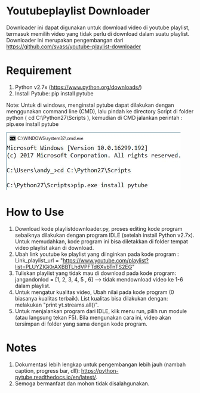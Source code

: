 # Youtubeplaylist Downloader
Downloader ini dapat digunakan untuk download video di youtube playlist, termasuk memilih video yang tidak perlu di download dalam suatu playlist.
Downloader ini merupakan pengembangan dari https://github.com/svass/youtube-playlist-downloader

# Requirement
1. Python v2.7x (https://www.python.org/downloads/)
2. Install Pytube: pip install pytube
  
Note: Untuk di windows, menginstal pytube dapat dilakukan dengan menggunakan command line (CMD), lalu pindah ke directory Script di folder  python ( cd C:\Python27\Scripts ), kemudian di CMD jalankan perintah : pip.exe install pytube

![Screenshot](pipwindows.JPG?raw=true "CMD Windows")

# How to Use
1. Download kode playlistdownloader.py, proses editing kode program sebaiknya dilakukan dengan program IDLE (setelah install Python v2.7x). Untuk memudahkan, kode program ini bisa diletakkan di folder tempat video playlist akan di download.
2. Ubah link youtube ke playlist yang diinginkan pada kode program : Link_playlist_url = "https://www.youtube.com/playlist?list=PLUYZIGi0rAXBBTLhdVPFTd6XvbTnTS2EG" 
3. Tuliskan playlist yang tidak mau di download pada kode program: jangandonlod = [1, 2, 3, 4, 5 , 6] --> tidak mendownload video ke 1-6 dalam playlist.
4. Untuk mengatur kualitas video, Ubah nilai pada kode program (0 biasanya kualitas terbaik). List kualitas bisa dilakukan dengan: melakukan "print yt.streams.all()".
5. Untuk menjalankan program dari IDLE, klik menu run, pilih  run module (atau langsung tekan F5). Bila mengunakan cara ini, video akan tersimpan di folder yang sama dengan kode program.

# Notes
1. Dokumentasi lebih lengkap untuk pengembangan lebih jauh (nambah caption, progress bar, dll):  https://python-pytube.readthedocs.io/en/latest/.
2. Semoga bermanfaat dan mohon tidak disalahgunakan.
